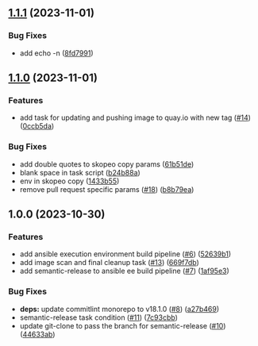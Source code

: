 ## [1.1.1](https://github.com/StinkyBenji/ansible-tekton-demo/compare/v1.1.0...v1.1.1) (2023-11-01)


### Bug Fixes

* add echo -n ([8fd7991](https://github.com/StinkyBenji/ansible-tekton-demo/commit/8fd7991e9194bc36d62604535713970a991cfbe8))

## [1.1.0](https://github.com/StinkyBenji/ansible-tekton-demo/compare/v1.0.0...v1.1.0) (2023-11-01)


### Features

* add task for updating and pushing image to quay.io with new tag ([#14](https://github.com/StinkyBenji/ansible-tekton-demo/issues/14)) ([0ccb5da](https://github.com/StinkyBenji/ansible-tekton-demo/commit/0ccb5da55f4704c79ce75ca1b2cedf2ac6dc403c))


### Bug Fixes

* add double quotes to skopeo copy params ([61b51de](https://github.com/StinkyBenji/ansible-tekton-demo/commit/61b51dea621233f10f4b101ec1cdbece84c0b253))
* blank space in task script ([b24b88a](https://github.com/StinkyBenji/ansible-tekton-demo/commit/b24b88aa2d510d0ead5a35a146616b9ece0dff8b))
* env in skopeo copy ([1433b55](https://github.com/StinkyBenji/ansible-tekton-demo/commit/1433b551c594c077e9757cc6b344fff975090635))
* remove pull request specific params ([#18](https://github.com/StinkyBenji/ansible-tekton-demo/issues/18)) ([b8b79ea](https://github.com/StinkyBenji/ansible-tekton-demo/commit/b8b79ea819c43167291dd552571d5d929d097e05))

## 1.0.0 (2023-10-30)


### Features

* add ansible execution environment build pipeline  ([#6](https://github.com/StinkyBenji/ansible-tekton-demo/issues/6)) ([52639b1](https://github.com/StinkyBenji/ansible-tekton-demo/commit/52639b1331cb1a922b7e8298c98abaeabce6f4bc))
* add image scan and final cleanup task ([#13](https://github.com/StinkyBenji/ansible-tekton-demo/issues/13)) ([669f7db](https://github.com/StinkyBenji/ansible-tekton-demo/commit/669f7dbe55a0950f5ffbfc1357dbdbf5ca8ccf13))
* add semantic-release to ansible ee build pipeline ([#7](https://github.com/StinkyBenji/ansible-tekton-demo/issues/7)) ([1af95e3](https://github.com/StinkyBenji/ansible-tekton-demo/commit/1af95e36f761448b72020890d6828ddb0b7d69d5))


### Bug Fixes

* **deps:** update commitlint monorepo to v18.1.0 ([#8](https://github.com/StinkyBenji/ansible-tekton-demo/issues/8)) ([a27b469](https://github.com/StinkyBenji/ansible-tekton-demo/commit/a27b469c9b9247911a9aa83846372e45de4ff11d))
* semantic-release task condition ([#11](https://github.com/StinkyBenji/ansible-tekton-demo/issues/11)) ([7c93cbb](https://github.com/StinkyBenji/ansible-tekton-demo/commit/7c93cbb91a5f7028bbe663c022c590678db8f3a4))
* update git-clone to pass the branch for semantic-release  ([#10](https://github.com/StinkyBenji/ansible-tekton-demo/issues/10)) ([44633ab](https://github.com/StinkyBenji/ansible-tekton-demo/commit/44633abc76643c0834cad920bafef15c13f77e60))
